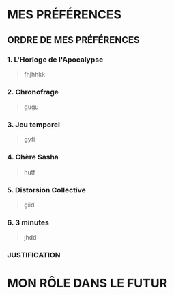 # MES PRÉFÉRENCES
## ORDRE DE MES PRÉFÉRENCES

### 1. L'Horloge de l'Apocalypse
> fhjhhkk

### 2. Chronofrage
>gugu

### 3. Jeu temporel
>gyfi

### 4. Chère Sasha 
>hutf

### 5. Distorsion Collective
>giid

### 6. 3 minutes
>jhdd

### JUSTIFICATION

# MON RÔLE DANS LE FUTUR 
